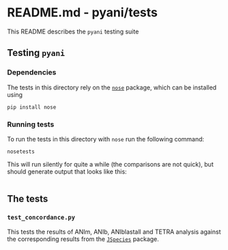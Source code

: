 # README.md - pyani/tests

This README describes the `pyani` testing suite

## Testing `pyani`

### Dependencies

The tests in this directory rely on the [`nose`](https://nose.readthedocs.org/en/latest/) package, which can be installed using

```
pip install nose
```

### Running tests

To run the tests in this directory with `nose` run the following command:

```
nosetests
```

This will run silently for quite a while (the comparisons are not quick), but should generate output that looks like this:

```

```


## The tests

### `test_concordance.py`

This tests the results of ANIm, ANIb, ANIblastall and TETRA analysis against the corresponding results from the [`JSpecies`](http://imedea.uib-csic.es/jspecies/) package.